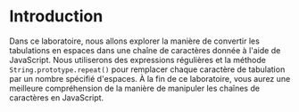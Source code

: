 # Introduction

Dans ce laboratoire, nous allons explorer la manière de convertir les tabulations en espaces dans une chaîne de caractères donnée à l'aide de JavaScript. Nous utiliserons des expressions régulières et la méthode `String.prototype.repeat()` pour remplacer chaque caractère de tabulation par un nombre spécifié d'espaces. À la fin de ce laboratoire, vous aurez une meilleure compréhension de la manière de manipuler les chaînes de caractères en JavaScript.
